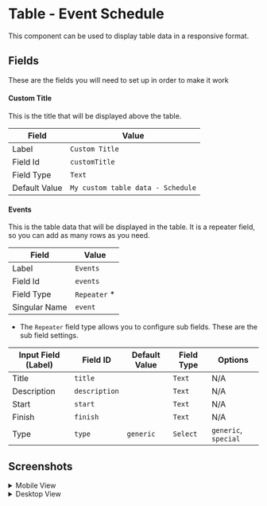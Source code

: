 # Table - Event Schedule
This component can be used to display table data in a responsive format.

## Fields
These are the fields you will need to set up in order to make it work

#### Custom Title

This is the title that will be displayed above the table.

| Field         | Value                             |
| ------------- | --------------------------------- |
| Label         | `Custom Title`                    |
| Field Id      | `customTitle`                     |
| Field Type    | `Text`                            |
| Default Value | `My custom table data - Schedule` |

#### Events

This is the table data that will be displayed in the table. It is a repeater field, so you can add as many rows as you need.

| Field         | Value        |
| ------------- | ------------ |
| Label         | `Events`     |
| Field Id      | `events`     |
| Field Type    | `Repeater` * |
| Singular Name | `event`      |

* The `Repeater` field type allows you to configure sub fields. These are the sub field settings.

| Input Field (Label) | Field ID      | Default Value | Field Type | Options              |
| ------------------- | ------------- | ------------- | ---------- | -------------------- |
| Title               | `title`       |               | `Text`     |  N/A                 |
| Description         | `description` |               | `Text`     |  N/A                 |
| Start               | `start`       |               | `Text`     |  N/A                 |
| Finish              | `finish`      |               | `Text`     |  N/A                 |
| Type                | `type`        | `generic`     | `Select`   | `generic`, `special` |

## Screenshots

<details>
    <summary>Mobile View</summary>
    <img src="https://raw.githubusercontent.com/raisely/component-templates/master/table-event-schedule/screenshot-mobile.png" alt="Mobile View" width="200" />
</details>

<details>
    <summary>Desktop View</summary>
    <img src="https://raw.githubusercontent.com/raisely/component-templates/master/table-event-schedule/screenshot-desktop.png" alt="Desktop View" width="600" />
</details>

